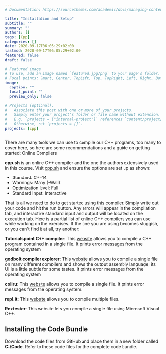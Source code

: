 ```yaml
---
# Documentation: https://sourcethemes.com/academic/docs/managing-content/

title: "Installation and Setup"
subtitle: ""
summary: ""
authors: []
tags: [Cpp]
categories: []
date: 2020-09-17T06:05:29+02:00
lastmod: 2020-09-17T06:05:29+02:00
featured: false
draft: false

# Featured image
# To use, add an image named `featured.jpg/png` to your page's folder.
# Focal points: Smart, Center, TopLeft, Top, TopRight, Left, Right, BottomLeft, Bottom, BottomRight.
image:
  caption: ""
  focal_point: ""
  preview_only: false

# Projects (optional).
#   Associate this post with one or more of your projects.
#   Simply enter your project's folder or file name without extension.
#   E.g. `projects = ["internal-project"]` references `content/project/deep-learning/index.md`.
#   Otherwise, set `projects = []`.
projects: [cpp]
---
```


There are many tools we can use to compile our C++ programs, too many to cover here, so here are some recommendations and a guide on getting started:
Online Compilers

**cpp.sh** is an online C++ compiler and the one the authors extensively used in this course. Visit [cpp.sh](http://cpp.sh/) and ensure the options are set up as shown:

- Standard: C++14
- Warnings: Many (-Wall)
- Optimization level: Full
- Standard Input: Interactive

That is all we need to do to get started using this compiler. Simply write out your code and hit the run button. Any errors will appear in the compilation tab, and interactive standard input and output will be located on the execution tab. Here is a partial list of online C++ compilers you can use while working on the exercises. If the one you are using becomes sluggish, or you can't find it at all, try another:

**Tutorialspoint C++ compiler**: This [website](https://www.tutorialspoint.com/compile_cpp_online.php) allows you to compile a C++ program contained in a single file. It prints error messages from the operating system.

**godbolt compiler explorer**: This [website](https://godbolt.org/) allows you to compile a single file on many different compilers and shows the output assembly language; its UI is a little subtle for some tastes. It prints error messages from the operating system.

**coliru**: This [website](http://coliru.stacked-crooked.com/) allows you to compile a single file. It prints error messages from the operating system.

**repl.it**: This [website](https://repl.it/languages/cpp) allows you to compile multiple files.

**Rextester**: This website lets you compile a single file using Microsoft Visual C++.

## Installing the Code Bundle

Download the code files from GitHub and place them in a new folder called **C:\Code**. Refer to these code files for the complete code bundle.